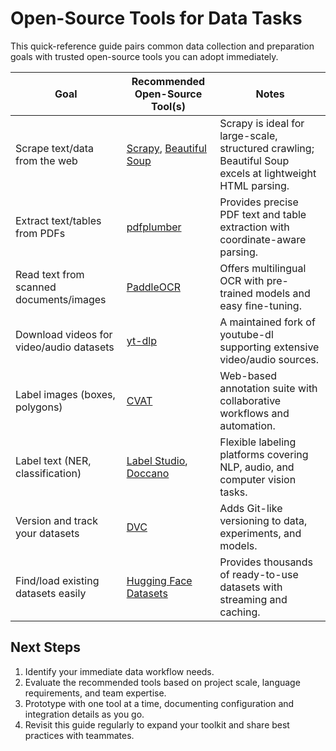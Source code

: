 # Open-Source Tools for Data Tasks

This quick-reference guide pairs common data collection and preparation goals
with trusted open-source tools you can adopt immediately.

| Goal                                     | Recommended Open-Source Tool(s)                                                                 | Notes                                                                                                    |
| ---------------------------------------- | ----------------------------------------------------------------------------------------------- | -------------------------------------------------------------------------------------------------------- |
| Scrape text/data from the web            | [Scrapy](https://scrapy.org/), [Beautiful Soup](https://www.crummy.com/software/BeautifulSoup/) | Scrapy is ideal for large-scale, structured crawling; Beautiful Soup excels at lightweight HTML parsing. |
| Extract text/tables from PDFs            | [pdfplumber](https://github.com/jsvine/pdfplumber)                                              | Provides precise PDF text and table extraction with coordinate-aware parsing.                            |
| Read text from scanned documents/images  | [PaddleOCR](https://github.com/PaddlePaddle/PaddleOCR)                                          | Offers multilingual OCR with pre-trained models and easy fine-tuning.                                    |
| Download videos for video/audio datasets | [yt-dlp](https://github.com/yt-dlp/yt-dlp)                                                      | A maintained fork of youtube-dl supporting extensive video/audio sources.                                |
| Label images (boxes, polygons)           | [CVAT](https://www.cvat.ai/)                                                                    | Web-based annotation suite with collaborative workflows and automation.                                  |
| Label text (NER, classification)         | [Label Studio](https://labelstud.io/), [Doccano](https://github.com/doccano/doccano)            | Flexible labeling platforms covering NLP, audio, and computer vision tasks.                              |
| Version and track your datasets          | [DVC](https://dvc.org/)                                                                         | Adds Git-like versioning to data, experiments, and models.                                               |
| Find/load existing datasets easily       | [Hugging Face Datasets](https://huggingface.co/docs/datasets)                                   | Provides thousands of ready-to-use datasets with streaming and caching.                                  |

## Next Steps

1. Identify your immediate data workflow needs.
2. Evaluate the recommended tools based on project scale, language requirements,
   and team expertise.
3. Prototype with one tool at a time, documenting configuration and integration
   details as you go.
4. Revisit this guide regularly to expand your toolkit and share best practices
   with teammates.
